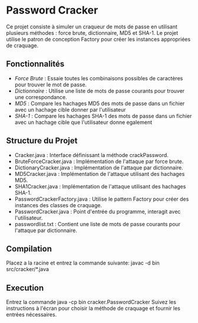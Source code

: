 # Password Cracker

Ce projet consiste à simuler un craqueur de mots de passe en utilisant plusieurs méthodes : force brute, dictionnaire, MD5 et SHA-1. Le projet utilise le patron de conception Factory pour créer les instances appropriées de craquage.

## Fonctionnalités

- *Force Brute* : Essaie toutes les combinaisons possibles de caractères pour trouver le mot de passe.
- *Dictionnaire* : Utilise une liste de mots de passe courants pour trouver une correspondance.
- *MD5* : Compare les hachages MD5 des mots de passe dans un fichier avec un hachage cible donner par l'utilisateur
- *SHA-1* : Compare les hachages SHA-1 des mots de passe dans un fichier avec un hachage cible que l'utilisateur donne egalement

## Structure du Projet

- Cracker.java : Interface définissant la méthode crackPassword.
- BruteForceCracker.java : Implémentation de l'attaque par force brute.
- DictionaryCracker.java : Implémentation de l'attaque par dictionnaire.
- MD5Cracker.java : Implémentation de l'attaque utilisant des hachages MD5.
- SHA1Cracker.java : Implémentation de l'attaque utilisant des hachages SHA-1.
- PasswordCrackerFactory.java : Utilise le pattern Factory pour créer des instances des classes de craquage.
- PasswordCracker.java : Point d'entrée du programme, interagit avec l'utilisateur.
- passwordlist.txt : Contient une liste de mots de passe courants pour l'attaque par dictionnaire.

## Compilation
Placez a la racine et entrez la commande suivante:
javac -d bin src/cracker/*.java

## Execution
Entrez la commande
java -cp bin cracker.PasswordCracker
Suivez les instructions à l'écran pour choisir la méthode de craquage et fournir les entrées nécessaires.


